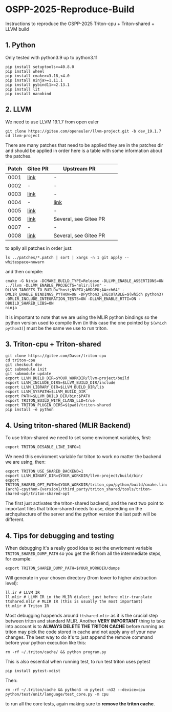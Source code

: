 # OSPP-2025-Reproduce-Build
Instructions to reproduce the OSPP-2025 Triton-cpu + Triton-shared + LLVM build


## 1. Python

Only tested with python3.9 up to python3.11

```shell
pip install setuptools>=40.8.0
pip install wheel
pip install cmake>=3.18,<4.0
pip install ninja>=1.11.1
pip install pybind11>=2.13.1
pip install lit
pip install nanobind
```

## 2. LLVM

We need to use LLVM 19.1.7 from open euler

```shell
git clone https://gitee.com/openeuler/llvm-project.git -b dev_19.1.7
cd llvm-project
```

There are many patches that need to be applied they are in the patches dir and should be applied in order here is a table with some information about the patches.

| Patch | Gitee PR                                                         | Upstream PR                                                                                               |   |   |
|-------|------------------------------------------------------------------|-----------------------------------------------------------------------------------------------------------|---|---|
| 0001  | [link](https://gitee.com/openeuler/llvm-project/pulls/236)       | -                                                                                                         |   |   |
| 0002  | -                                                                | -                                                                                                         |   |   |
| 0003  | [link](https://gitee.com/openeuler/llvm-project/pulls/243)       | -                                                                                                         |   |   |
| 0004  | -                                                                | [link](https://github.com/llvm/llvm-project/pull/107005/commits/9e1383f2c3a69d5df5beaef8fff522af0bd389a0) |   |   |
| 0005  | [link](https://gitee.com/openeuler/llvm-project/pulls/234/files) | -                                                                                                         |   |   |
| 0006  | [link](https://gitee.com/openeuler/llvm-project/pulls/266)       | Several, see Gitee PR                                                                                     |   |   |
| 0007  | -                                                                | -                                                                                                         |   |   |
| 0008  | [link](https://gitee.com/openeuler/llvm-project/pulls/269)       | Several, see Gitee PR                                                                                     |   |   |

to aplly all patches in order just:

```shell
ls ../patches/*.patch | sort | xargs -n 1 git apply --whitespace=nowarn
```

and then compile:

```shell
cmake -G Ninja -DCMAKE_BUILD_TYPE=Release -DLLVM_ENABLE_ASSERTIONS=ON ../llvm -DLLVM_ENABLE_PROJECTS="mlir;llvm" -DLLVM_TARGETS_TO_BUILD="host;NVPTX;AMDGPU;AArch64" -DMLIR_ENABLE_BINDINGS_PYTHON=ON -DPython3_EXECUTABLE=$(which python3) -DMLIR_INCLUDE_INTEGRATION_TESTS=ON -DLLVM_ENABLE_RTTI=ON -DBUILD_SHARED_LIBS=ON
ninja
```


It is important to note that we are using the MLIR python bindings so the python version used to compile llvm (in this case the one pointed by `$(which python3)`) must be the same we use to run triton.


## 3. Triton-cpu + Triton-shared

```shell
git clone https://gitee.com/Dasor/triton-cpu
cd triton-cpu
git checkout dev
git submodule init
git submodule update
export LLVM_BUILD_DIR=$YOUR_WORKDIR/llvm-project/build
export LLVM_INCLUDE_DIRS=$LLVM_BUILD_DIR/include
export LLVM_LIBRARY_DIR=$LLVM_BUILD_DIR/lib
export LLVM_SYSPATH=$LLVM_BUILD_DIR
export PATH=$LLVM_BUILD_DIR/bin:$PATH
export TRITON_BUILD_WITH_CLANG_LLD=true
export TRITON_PLUGIN_DIRS=$(pwd)/triton-shared
pip install -e python
```

## 4. Using triton-shared (MLIR Backend)

To use triton-shared we need to set some enviroment variables, first:

```shell
export TRITON_DISABLE_LINE_INFO=1
```

We need this enviroment variable for triton to work no matter the backend we are using, then:

```shell
export TRITON_USE_SHARED_BACKEND=1
export LLVM_BINARY_DIR=$YOUR_WORKDIR/llvm-project/build/bin/
export TRITON_SHARED_OPT_PATH=$YOUR_WORKDIR/triton_cpu/python/build/cmake.linux-{arch}-cpython-{version}/third_party/triton_shared/tools/triton-shared-opt/triton-shared-opt
```

The first just activates the triton-shared backend, and the next two point to important files that triton-shared needs to use, depending on the archquitecture of the server and the python version the last path will be different.

## 4. Tips for debugging and testing

When debugging it's a really good idea to set the envrioment variable `TRITON_SHARED_DUMP_PATH` so you get the IR from all the intermediate steps, for example:

```shell
export TRITON_SHARED_DUMP_PATH=$YOUR_WORKDIR/dumps
``` 

Will generate in your chosen directory (from lower to higher abstraction level):

```shell
ll.ir # LLVM IR 
ll.mlir # LLVM IR in the MLIR dialect just before mlir-translate
ttshared.mlir # MLIR IR (this is usually the most important)
tt.mlir # Triton IR
```

Most debugging happends around `ttshared.mlir` as it is the crucial step between triton and standard MLIR. Another **VERY IMPORTANT** thing to take into account is to **ALWAYS DELETE THE TRITON CACHE** before running as triton may pick the code stored in cache and not apply any of your new changes. The best way to do it's to just append the remove command before your python execution like this:

```shell
rm -rf ~/.triton/cache/ && python program.py
```

This is also essential when running test, to run test triton uses pytest

```shell
pip install pytest-xdist
```

Then:

```shell
rm -rf ~/.triton/cache && python3 -m pytest -n32 --device=cpu python/test/unit/language/test_core.py -m cpu
```

to run all the core tests, again making sure to **remove the triton cache**.